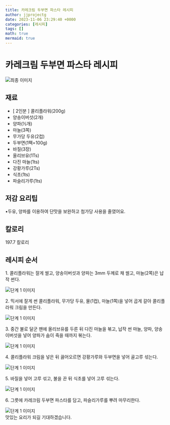 ```yaml
---
title: 카레크림 두부면 파스타 레시피
author: jjprojectg
date: 2023-11-06 23:29:40 +0000
categories: [레시피]
tags: []
math: true
mermaid: true
---
```

<meta name="og:type" content="website" />
<meta charset="UTF-8">
<div class="header">
<h1>카레크림 두부면 파스타 레시피</h1>
</div>

<div class="container my-4">
<div class="row">
<div class="col-12 col-md-6">
<div class="recipe-image">
<img src="https://www.foodsafetykorea.go.kr/common/ecmFileView.do?ecm_file_no=1NxSkgr9AyL" class="step-image" alt="최종 이미지">
</div>
</div>
<div class="col-12 col-md-6">
<div class="ingredients">
<h2>재료</h2>
<ul class='card'>
<li> [ 2인분 ] 콜리플라워(200g) </li>
<li>  양송이버섯(2개) </li>
<li>  양파(½개) </li>
<li>  마늘(3쪽) </li>
<li>  무가당 두유(2컵) </li>
<li>  두부면(1팩=100g) </li>
<li>  바질(3장) </li>
<li>  올리브유(1Ts) </li>
<li>  다진 마늘(1ts) </li>
<li>  강황가루(2Ts) </li>
<li>  식초(1ts) </li>
<li>  파슬리가루(1ts) </li>

</ul>
</div>
</div>
<div class="col-12 col-md-6">
<div class="ingredients">
<h2>저감 요리팁</h2>
<div class='card'> 
<p >
•두유, 양파를 이용하여 단맛을 보완하고 첨가당 사용을 줄였어요.
</p>
</div>
</div>
<div class="ingredients">
<h2>칼로리</h2>
<div class='card'> 
<p>
197.7 칼로리
</p>
</div>
</div>
</div>
</div>

<h2 class="my-4">레시피 순서</h2>
<div class="card recipe-card">
<div class="card-body recipe-stesp">
<p class="card-text step-description">1. 콜리플라워는 잘게 썰고, 양송이버섯과 양파는 3mm 두께로 채 썰고, 마늘(2쪽)은 납작 썬다.</p>
<img src="https://www.foodsafetykorea.go.kr/common/ecmFileView.do?ecm_file_no=1NxSkgr9H0f" alt="단계 1 이미지" class="step-image">
</div>
</div>

<div class="card recipe-card">
<div class="card-body recipe-stesp">
<p class="card-text step-description">2. 믹서에 잘게 썬 콜리플라워, 무가당 두유, 물(1컵), 마늘(1쪽)을 넣어 곱게 갈아 콜리플라워 크림을 만든다.</p>
<img src="https://www.foodsafetykorea.go.kr/common/ecmFileView.do?ecm_file_no=1NxSkgr9H2L" alt="단계 1 이미지" class="step-image">
</div>
</div>

<div class="card recipe-card">
<div class="card-body recipe-stesp">
<p class="card-text step-description">3. 중간 불로 달군 팬에 올리브유를 두른 뒤 다진 마늘을 볶고, 납작 썬 마늘, 양파, 양송이버섯을 넣어 양파가 숨이 죽을 때까지 볶는다.</p>
<img src="https://www.foodsafetykorea.go.kr/common/ecmFileView.do?ecm_file_no=1NxSkgr9ItS" alt="단계 1 이미지" class="step-image">
</div>
</div>

<div class="card recipe-card">
<div class="card-body recipe-stesp">
<p class="card-text step-description">4. 콜리플라워 크림을 넣은 뒤 끓어오르면 강황가루와 두부면을 넣어 골고루 섞는다.</p>
<img src="https://www.foodsafetykorea.go.kr/common/ecmFileView.do?ecm_file_no=1NxSkgr9IvO" alt="단계 1 이미지" class="step-image">
</div>
</div>

<div class="card recipe-card">
<div class="card-body recipe-stesp">
<p class="card-text step-description">5. 바질을 넣어 고루 섞고, 불을 끈 뒤 식초를 넣어 고루 섞는다.</p>
<img src="https://www.foodsafetykorea.go.kr/common/ecmFileView.do?ecm_file_no=1NxSkgr9Iyi" alt="단계 1 이미지" class="step-image">
</div>
</div>

<div class="card recipe-card">
<div class="card-body recipe-stesp">
<p class="card-text step-description">6. 그릇에 카레크림 두부면 파스타를 담고, 파슬리가루를 뿌려 마무리한다.</p>
<img src="https://www.foodsafetykorea.go.kr/common/ecmFileView.do?ecm_file_no=1NxSkgr9I_5" alt="단계 1 이미지" class="step-image">
</div>
</div>


</div>
맛있는 요리가 되길 기대하겠습니다.
